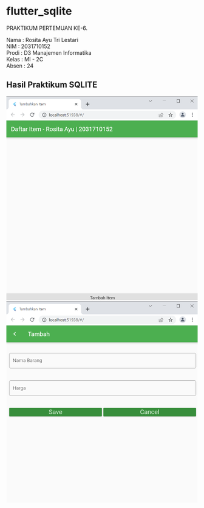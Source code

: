 # flutter_sqlite

PRAKTIKUM PERTEMUAN KE-6.
<br>

Nama : Rosita Ayu Tri Lestari <br>
NIM : 2031710152 <br>
Prodi : D3 Manajemen Informatika <br>
Kelas : MI - 2C <br>
Absen : 24

## Hasil Praktikum SQLITE
![image.png](assets/img/gambar1.png) <br>
![image.png](assets/img/gambar2.png) <br>

<br>